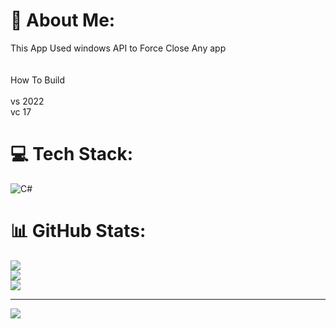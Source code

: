 # 💫 About Me:
This App Used windows API to Force Close Any app<br><br><br>How To Build<br><br>vs 2022 <br>vc 17


# 💻 Tech Stack:
![C#](https://img.shields.io/badge/c%23-%23239120.svg?style=for-the-badge&logo=csharp&logoColor=white)
# 📊 GitHub Stats:
![](https://github-readme-stats.vercel.app/api?username=Lolite-Go&theme=dark&hide_border=false&include_all_commits=false&count_private=false)<br/>
![](https://github-readme-streak-stats.herokuapp.com/?user=Lolite-Go&theme=dark&hide_border=false)<br/>
![](https://github-readme-stats.vercel.app/api/top-langs/?username=Lolite-Go&theme=dark&hide_border=false&include_all_commits=false&count_private=false&layout=compact)

---
[![](https://visitcount.itsvg.in/api?id=Lolite-Go&icon=0&color=0)](https://visitcount.itsvg.in)

<!-- Proudly created with GPRM ( https://gprm.itsvg.in ) -->